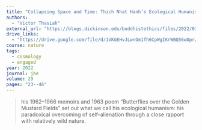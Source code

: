 ```yaml
---
title: "Collapsing Space and Time: Thich Nhat Hanh’s Ecological Humanism"
authors:
  - "Victor Thasiah"
external_url: "https://blogs.dickinson.edu/buddhistethics/files/2022/03/Thasiah_22_FD.pdf"
drive_links:
  - "https://drive.google.com/file/d/1VKGEHvJLwnOm1fh6CpWgIKrWBQ56wDpr/view?usp=drivesdk"
course: nature
tags:
  - cosmology
  - engaged
year: 2022
journal: jbe
volume: 29
pages: "23--46"
---
```


> his 1962–1966 memoirs and 1963 poem “Butterflies over the Golden Mustard Fields” set out what we call his ecological humanism: his paradoxical overcoming of self-alienation through a close rapport with relatively wild nature.

